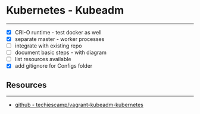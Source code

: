 # Kubernetes - Kubeadm
---

- [X] CRI-O runtime - test docker as well
- [X] separate master - worker processes
- [ ] integrate with existing repo
- [ ] document basic steps - with diagram
- [ ] list resources available
- [X] add gitignore for Configs folder

## Resources
---
- [github - techiescamp/vagrant-kubeadm-kubernetes](https://github.com/techiescamp/vagrant-kubeadm-kubernetes)
